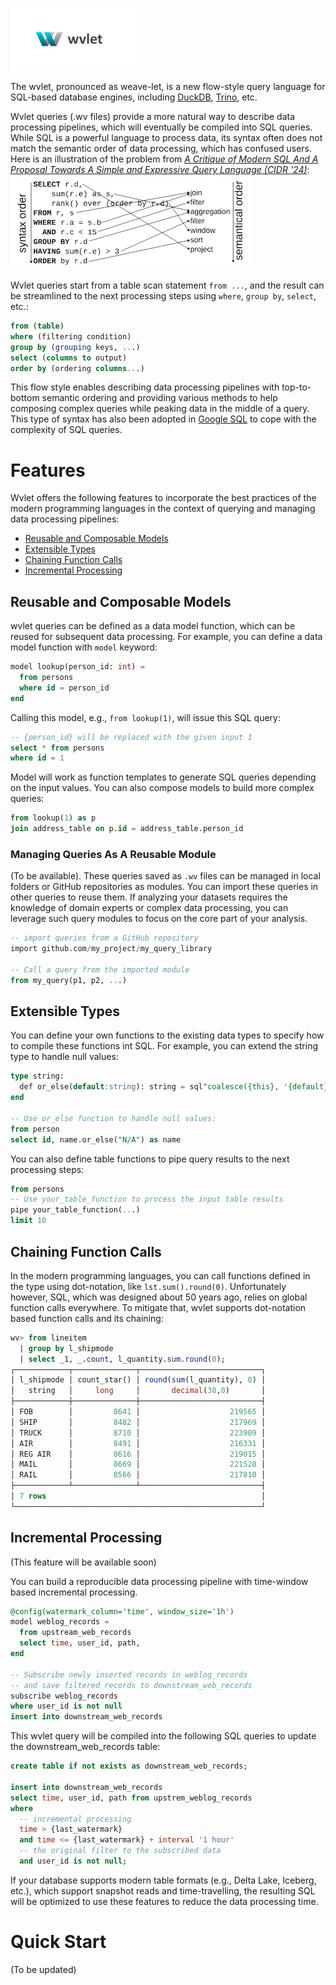 ![wvlet](logos/wvlet-banner-200.png)

The wvlet, pronounced as weave-let, is a new flow-style query language for SQL-based database engines, including [DuckDB](https://duckdb.org/), [Trino](https://trino.io/), etc.

Wvlet queries (.wv files) provide a more natural way to describe data processing pipelines, which will eventually be compiled into SQL queries. While SQL is a powerful language to process data, its syntax often does not match the semantic order of data processing, which has confused users. Here is an illustration of the problem from _[A Critique of Modern SQL And A Proposal Towards A Simple and Expressive Query Language (CIDR '24)](https://www.cidrdb.org/cidr2024/papers/p48-neumann.pdf)_:
![semantic-order](docs/img/sql-semantic-order.png)

Wvlet queries start from a table scan statement `from ...`, and the result can be streamlined to the next processing steps using `where`, `group by`, `select`, etc.:
```sql
from (table)
where (filtering condition)
group by (grouping keys, ...)
select (columns to output)
order by (ordering columns...)
```
This flow style enables describing data processing pipelines with top-to-bottom semantic ordering and 
 providing various methods to help composing complex queries while peaking data in the middle of a query. This type of syntax has also been adopted in [Google SQL](https://research.google/pubs/sql-has-problems-we-can-fix-them-pipe-syntax-in-sql/) to cope with the complexity of SQL queries.


# Features

Wvlet offers the following features to incorporate the best practices of the modern programming languages in the context of querying and managing data processing pipelines:

- [Reusable and Composable Models](#reusable-and-composable-models)
- [Extensible Types](#extensible-types)
- [Chaining Function Calls](#chaining-function-calls)
- [Incremental Processing](#incremental-processing)


## Reusable and Composable Models

wvlet queries can be defined as a data model function, which can be reused for subsequent data processing. For example, you can define a data model function with `model` keyword:
```sql
model lookup(person_id: int) =
  from persons
  where id = person_id
end
```

Calling this model, e.g., `from lookup(1)`, will issue this SQL query:
```sql
-- {person_id} will be replaced with the given input 1
select * from persons
where id = 1
```
Model will work as function templates to generate SQL queries depending on the input values. You can also compose models to build more complex queries:
```sql
from lookup(1) as p
join address_table on p.id = address_table.person_id
```

### Managing Queries As A Reusable Module 

(To be available). These queries saved as `.wv` files can be managed in local folders or GitHub repositories as modules. You can import these queries in other queries to reuse them. If analyzing your datasets requires the knowledge of domain experts or complex data processing, you can leverage such query modules to focus on the core part of your analysis.

```sql
-- import queries from a GitHub repository
import github.com/my_project/my_query_library

-- Call a query from the imported module
from my_query(p1, p2, ...)
```

## Extensible Types

You can define your own functions to the existing data types to specify how to compile these functions int SQL. For example, you can extend the string type to handle null values:

```sql
type string:
  def or_else(default:string): string = sql"coalesce({this}, '{default}')"
end

-- Use or_else function to handle null values:
from person
select id, name.or_else("N/A") as name
```

You can also define table functions to pipe query results to the next processing steps:
```sql
from persons
-- Use your_table_function to process the input table results
pipe your_table_function(...)
limit 10
```

## Chaining Function Calls

In the modern programming languages, you can call functions defined in the type using dot-notation, like `lst.sum().round(0)`. Unfortunately however, SQL, which was designed about 50 years ago, relies on global function calls everywhere. To mitigate that, wvlet supports dot-notation based function calls and its chaining: 

```sql
wv> from lineitem
  | group by l_shipmode
  | select _1, _.count, l_quantity.sum.round(0);
┌────────────┬──────────────┬───────────────────────────┐
│ l_shipmode │ count_star() │ round(sum(l_quantity), 0) │
│   string   │     long     │       decimal(38,0)       │
├────────────┼──────────────┼───────────────────────────┤
│ FOB        │         8641 │                    219565 │
│ SHIP       │         8482 │                    217969 │
│ TRUCK      │         8710 │                    223909 │
│ AIR        │         8491 │                    216331 │
│ REG AIR    │         8616 │                    219015 │
│ MAIL       │         8669 │                    221528 │
│ RAIL       │         8566 │                    217810 │
├────────────┴──────────────┴───────────────────────────┤
│ 7 rows                                                │
└───────────────────────────────────────────────────────┘
```

## Incremental Processing

(This feature will be available soon)

You can build a reproducible data processing pipeline with time-window based incremental processing.

```sql
@config(watermark_column='time', window_size='1h')
model weblog_records =
  from upstream_web_records
  select time, user_id, path,
end

-- Subscribe newly inserted records in weblog_records
-- and save filtered records to downstream_web_records
subscribe weblog_records
where user_id is not null
insert into downstream_web_records
```

This wvlet query will be compiled into the following SQL queries to update the downstream_web_records table:
```sql
create table if not exists as downstream_web_records;

insert into downstream_web_records
select time, user_id, path from upstrem_weblog_records
where
  -- incremental processing
  time > {last_watermark}
  and time <= {last_watermark} + interval '1 hour'
  -- the original filter to the subscribed data
  and user_id is not null;
```

If your database supports modern table formats (e.g., Delta Lake, Iceberg, etc.), which support snapshot reads and time-travelling, the resulting SQL will be optimized to use these features to reduce the data processing time.

# Quick Start

(To be updated)
